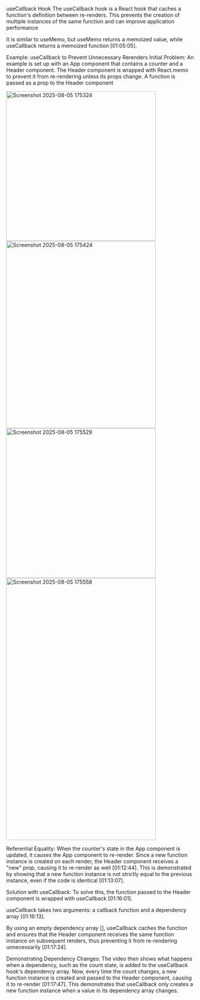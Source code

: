 
useCallback Hook
The useCallback hook is a React hook that caches a function's definition between re-renders. This prevents the creation of multiple instances of the same function and can improve application performance

It is similar to useMemo, but useMemo returns a memoized value, while useCallback returns a memoized function [01:05:05].

Example: useCallback to Prevent Unnecessary Rerenders
Initial Problem: An example is set up with an App component that contains a counter and a Header component. The Header component is wrapped with React.memo to prevent it from re-rendering unless its props change. A function is passed as a prop to the Header component 

<img width="400" height="400" alt="Screenshot 2025-08-05 175324" src="https://github.com/user-attachments/assets/39b45b54-d23c-4c48-8e62-84e23bcbd25e" />
<img width="400" height="500" alt="Screenshot 2025-08-05 175424" src="https://github.com/user-attachments/assets/c6446c65-c360-4dcc-b6b1-68ff239c4ecc" />

<img width="400" height="400" alt="Screenshot 2025-08-05 175529" src="https://github.com/user-attachments/assets/55127b3d-5bf0-47de-9758-b84b857e9cef" />
<img width="400" height="700" alt="Screenshot 2025-08-05 175558" src="https://github.com/user-attachments/assets/5ef01717-e043-4d7f-b1cd-e405f50ea0ab" />



Referential Equality: When the counter's state in the App component is updated, it causes the App component to re-render. Since a new function instance is created on each render, the Header component receives a "new" prop, causing it to re-render as well [01:12:44]. This is demonstrated by showing that a new function instance is not strictly equal to the previous instance, even if the code is identical [01:13:07].

Solution with useCallback: To solve this, the function passed to the Header component is wrapped with useCallback [01:16:01].

useCallback takes two arguments: a callback function and a dependency array [01:16:13].

By using an empty dependency array [], useCallback caches the function and ensures that the Header component receives the same function instance on subsequent renders, thus preventing it from re-rendering unnecessarily [01:17:24].

Demonstrating Dependency Changes: The video then shows what happens when a dependency, such as the count state, is added to the useCallback hook's dependency array. Now, every time the count changes, a new function instance is created and passed to the Header component, causing it to re-render [01:17:47]. This demonstrates that useCallback only creates a new function instance when a value in its dependency array changes.
